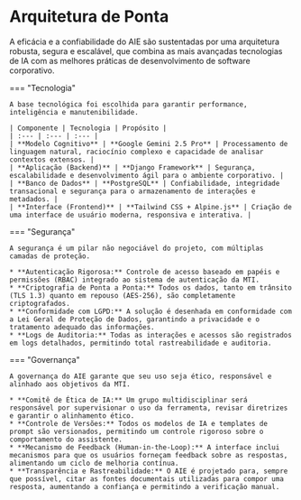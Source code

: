 # Arquitetura de Ponta

A eficácia e a confiabilidade do AIE são sustentadas por uma arquitetura robusta, segura e escalável, que combina as mais avançadas tecnologias de IA com as melhores práticas de desenvolvimento de software corporativo.

=== "Tecnologia"

    A base tecnológica foi escolhida para garantir performance, inteligência e manutenibilidade.

    | Componente | Tecnologia | Propósito |
    | :--- | :--- | :--- |
    | **Modelo Cognitivo** | **Google Gemini 2.5 Pro** | Processamento de linguagem natural, raciocínio complexo e capacidade de analisar contextos extensos. |
    | **Aplicação (Backend)** | **Django Framework** | Segurança, escalabilidade e desenvolvimento ágil para o ambiente corporativo. |
    | **Banco de Dados** | **PostgreSQL** | Confiabilidade, integridade transacional e segurança para o armazenamento de interações e metadados. |
    | **Interface (Frontend)** | **Tailwind CSS + Alpine.js** | Criação de uma interface de usuário moderna, responsiva e interativa. |

=== "Segurança"

    A segurança é um pilar não negociável do projeto, com múltiplas camadas de proteção.

    * **Autenticação Rigorosa:** Controle de acesso baseado em papéis e permissões (RBAC) integrado ao sistema de autenticação da MTI.
    * **Criptografia de Ponta a Ponta:** Todos os dados, tanto em trânsito (TLS 1.3) quanto em repouso (AES-256), são completamente criptografados.
    * **Conformidade com LGPD:** A solução é desenhada em conformidade com a Lei Geral de Proteção de Dados, garantindo a privacidade e o tratamento adequado das informações.
    * **Logs de Auditoria:** Todas as interações e acessos são registrados em logs detalhados, permitindo total rastreabilidade e auditoria.

=== "Governança"

    A governança do AIE garante que seu uso seja ético, responsável e alinhado aos objetivos da MTI.

    * **Comitê de Ética de IA:** Um grupo multidisciplinar será responsável por supervisionar o uso da ferramenta, revisar diretrizes e garantir o alinhamento ético.
    * **Controle de Versões:** Todos os modelos de IA e templates de prompt são versionados, permitindo um controle rigoroso sobre o comportamento do assistente.
    * **Mecanismo de Feedback (Human-in-the-Loop):** A interface inclui mecanismos para que os usuários forneçam feedback sobre as respostas, alimentando um ciclo de melhoria contínua.
    * **Transparência e Rastreabilidade:** O AIE é projetado para, sempre que possível, citar as fontes documentais utilizadas para compor uma resposta, aumentando a confiança e permitindo a verificação manual.